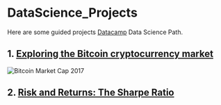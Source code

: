 # DataScience_Projects

Here are some guided projects [Datacamp](https://www.datacamp.com/home) Data Science Path.

## 1. [Exploring the Bitcoin cryptocurrency market](./1_Bitcoin_Cryptocurrency_Market/1_Bitcoin_Cryptocurrency_Market.ipynb)

<img src=".1_Bitcoin_Cryptocurrency_Market/img/bitcoint_market_cap_2017.png" alt="Bitcoin Market Cap 2017">

## 2. [Risk and Returns: The Sharpe Ratio](./2_The_Sharpe_Ratio)


